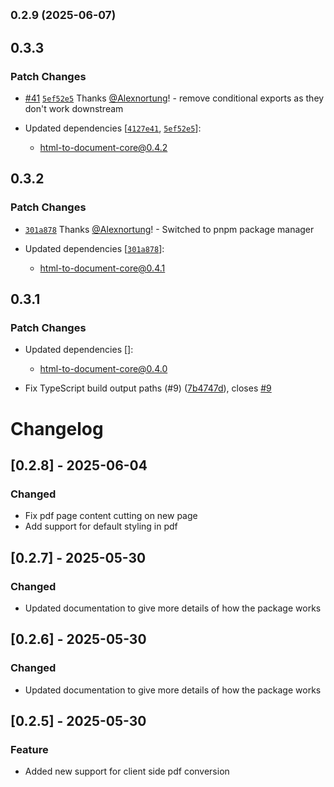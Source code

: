 ## <small>0.2.9 (2025-06-07)</small>

## 0.3.3

### Patch Changes

- [#41](https://github.com/ChipiKaf/html-to-document/pull/41) [`5ef52e5`](https://github.com/ChipiKaf/html-to-document/commit/5ef52e527401d3397de5702b23076cc0c93b110b) Thanks [@Alexnortung](https://github.com/Alexnortung)! - remove conditional exports as they don't work downstream

- Updated dependencies [[`4127e41`](https://github.com/ChipiKaf/html-to-document/commit/4127e41c79a04d775145d4742341ec73b3e230f5), [`5ef52e5`](https://github.com/ChipiKaf/html-to-document/commit/5ef52e527401d3397de5702b23076cc0c93b110b)]:
  - html-to-document-core@0.4.2

## 0.3.2

### Patch Changes

- [`301a878`](https://github.com/ChipiKaf/html-to-document/commit/301a8784fc40e59e9b56b8003cf78a23463784af) Thanks [@Alexnortung](https://github.com/Alexnortung)! - Switched to pnpm package manager

- Updated dependencies [[`301a878`](https://github.com/ChipiKaf/html-to-document/commit/301a8784fc40e59e9b56b8003cf78a23463784af)]:
  - html-to-document-core@0.4.1

## 0.3.1

### Patch Changes

- Updated dependencies []:
  - html-to-document-core@0.4.0

- Fix TypeScript build output paths (#9) ([7b4747d](https://github.com/ChipiKaf/html-to-document/commit/7b4747d)), closes [#9](https://github.com/ChipiKaf/html-to-document/issues/9)

# Changelog

## [0.2.8] - 2025-06-04

### Changed

- Fix pdf page content cutting on new page
- Add support for default styling in pdf

## [0.2.7] - 2025-05-30

### Changed

- Updated documentation to give more details of how the package works

## [0.2.6] - 2025-05-30

### Changed

- Updated documentation to give more details of how the package works

## [0.2.5] - 2025-05-30

### Feature

- Added new support for client side pdf conversion
